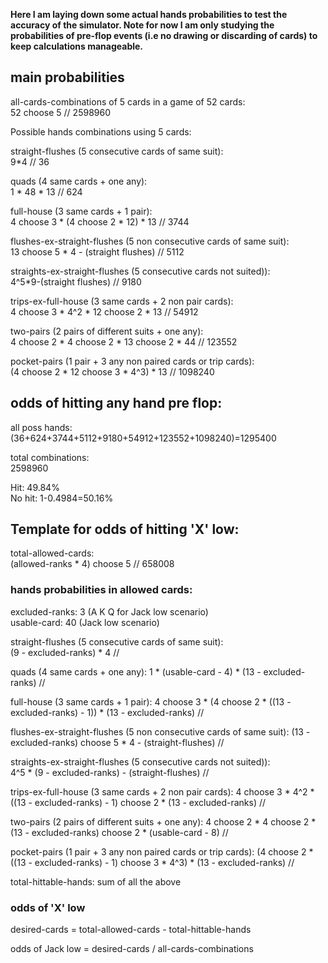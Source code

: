 **Here I am laying down some actual hands probabilities to test the accuracy
of the simulator.
Note for now I am only studying the probabilities of pre-flop events (i.e no drawing
or discarding of cards) to keep calculations manageable.**


## main probabilities

all-cards-combinations of 5 cards in a game of 52 cards:  
52 choose 5
// 2598960


Possible hands combinations using 5 cards:  

straight-flushes (5 consecutive cards of same suit):  
9*4
// 36

quads (4 same cards + one any):  
1 * 48 * 13
// 624

full-house (3 same cards + 1 pair):  
4 choose 3 * (4 choose 2 * 12) * 13
// 3744

flushes-ex-straight-flushes (5 non consecutive cards of same suit):  
13 choose 5 * 4 - (straight flushes)
// 5112

straights-ex-straight-flushes (5 consecutive cards not suited)):    
4^5*9-(straight flushes)
// 9180

trips-ex-full-house (3 same cards + 2 non pair cards):  
4 choose 3 * 4^2 * 12 choose 2 * 13
// 54912

two-pairs (2 pairs of different suits + one any):  
4 choose 2 * 4 choose 2 * 13 choose 2 * 44
// 123552

pocket-pairs (1 pair + 3 any non paired cards or trip cards):  
(4 choose 2 * 12 choose 3 * 4^3) * 13
// 1098240



## odds of hitting any hand pre flop:

all poss hands:  
(36+624+3744+5112+9180+54912+123552+1098240)=1295400

total combinations:  
2598960

Hit: 49.84%  
No hit: 1-0.4984=50.16%  



## Template for odds of hitting 'X' low:


total-allowed-cards:  
(allowed-ranks * 4) choose 5
// 658008


### hands probabilities in allowed cards:

excluded-ranks: 3  (A K Q for Jack low scenario)  
usable-card: 40 (Jack low scenario)  

straight-flushes (5 consecutive cards of same suit):  
(9 - excluded-ranks) * 4
//

quads (4 same cards + one any):
1 * (usable-card - 4) * (13 - excluded-ranks)
//

full-house (3 same cards + 1 pair):
4 choose 3 * (4 choose 2 * ((13 - excluded-ranks) - 1)) * (13 - excluded-ranks)
//

flushes-ex-straight-flushes (5 non consecutive cards of same suit):
(13 - excluded-ranks) choose 5 * 4 - (straight-flushes)
//

straights-ex-straight-flushes (5 consecutive cards not suited)):    
4^5 * (9 - excluded-ranks) - (straight-flushes)
//

trips-ex-full-house (3 same cards + 2 non pair cards):
4 choose 3 * 4^2 * ((13 - excluded-ranks) - 1) choose 2 * (13 - excluded-ranks)
//

two-pairs (2 pairs of different suits + one any):
4 choose 2 * 4 choose 2 * (13 - excluded-ranks) choose 2 * (usable-card - 8)
//

pocket-pairs (1 pair + 3 any non paired cards or trip cards):
(4 choose 2 * ((13 - excluded-ranks) - 1) choose 3 * 4^3) * (13 - excluded-ranks)
//

total-hittable-hands: sum of all the above


### odds of 'X' low

desired-cards = total-allowed-cards - total-hittable-hands

odds of Jack low = desired-cards / all-cards-combinations
